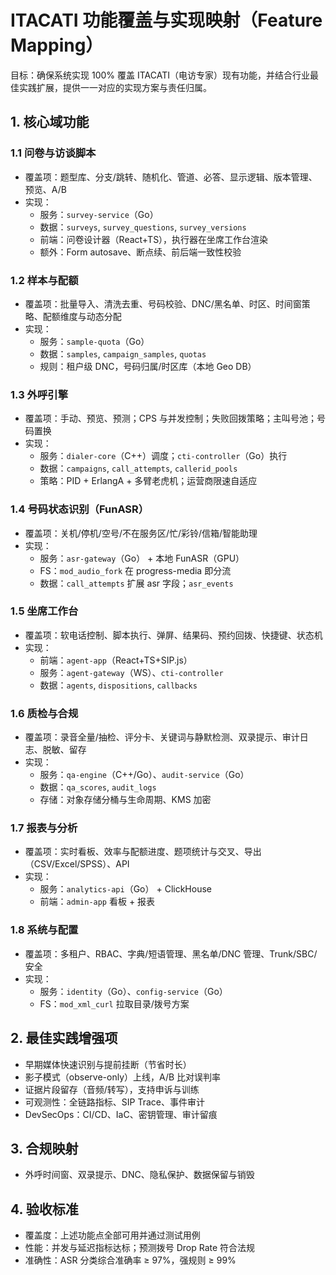 # ITACATI 功能覆盖与实现映射（Feature Mapping）

目标：确保系统实现 100% 覆盖 ITACATI（电访专家）现有功能，并结合行业最佳实践扩展，提供一一对应的实现方案与责任归属。

## 1. 核心域功能

### 1.1 问卷与访谈脚本
- 覆盖项：题型库、分支/跳转、随机化、管道、必答、显示逻辑、版本管理、预览、A/B
- 实现：
  - 服务：`survey-service`（Go）
  - 数据：`surveys`, `survey_questions`, `survey_versions`
  - 前端：问卷设计器（React+TS），执行器在坐席工作台渲染
  - 额外：Form autosave、断点续、前后端一致性校验

### 1.2 样本与配额
- 覆盖项：批量导入、清洗去重、号码校验、DNC/黑名单、时区、时间窗策略、配额维度与动态分配
- 实现：
  - 服务：`sample-quota`（Go）
  - 数据：`samples`, `campaign_samples`, `quotas`
  - 规则：租户级 DNC，号码归属/时区库（本地 Geo DB）

### 1.3 外呼引擎
- 覆盖项：手动、预览、预测；CPS 与并发控制；失败回拨策略；主叫号池；号码置换
- 实现：
  - 服务：`dialer-core`（C++）调度；`cti-controller`（Go）执行
  - 数据：`campaigns`, `call_attempts`, `callerid_pools`
  - 策略：PID + ErlangA + 多臂老虎机；运营商限速自适应

### 1.4 号码状态识别（FunASR）
- 覆盖项：关机/停机/空号/不在服务区/忙/彩铃/信箱/智能助理
- 实现：
  - 服务：`asr-gateway`（Go） + 本地 FunASR（GPU）
  - FS：`mod_audio_fork` 在 progress-media 即分流
  - 数据：`call_attempts` 扩展 asr 字段；`asr_events`

### 1.5 坐席工作台
- 覆盖项：软电话控制、脚本执行、弹屏、结果码、预约回拨、快捷键、状态机
- 实现：
  - 前端：`agent-app`（React+TS+SIP.js）
  - 服务：`agent-gateway`（WS）、`cti-controller`
  - 数据：`agents`, `dispositions`, `callbacks`

### 1.6 质检与合规
- 覆盖项：录音全量/抽检、评分卡、关键词与静默检测、双录提示、审计日志、脱敏、留存
- 实现：
  - 服务：`qa-engine`（C++/Go）、`audit-service`（Go）
  - 数据：`qa_scores`, `audit_logs`
  - 存储：对象存储分桶与生命周期、KMS 加密

### 1.7 报表与分析
- 覆盖项：实时看板、效率与配额进度、题项统计与交叉、导出（CSV/Excel/SPSS）、API
- 实现：
  - 服务：`analytics-api`（Go） + ClickHouse
  - 前端：`admin-app` 看板 + 报表

### 1.8 系统与配置
- 覆盖项：多租户、RBAC、字典/短语管理、黑名单/DNC 管理、Trunk/SBC/安全
- 实现：
  - 服务：`identity`（Go）、`config-service`（Go）
  - FS：`mod_xml_curl` 拉取目录/拨号方案

## 2. 最佳实践增强项
- 早期媒体快速识别与提前挂断（节省时长）
- 影子模式（observe-only）上线，A/B 比对误判率
- 证据片段留存（音频/转写），支持申诉与训练
- 可观测性：全链路指标、SIP Trace、事件审计
- DevSecOps：CI/CD、IaC、密钥管理、审计留痕

## 3. 合规映射
- 外呼时间窗、双录提示、DNC、隐私保护、数据保留与销毁

## 4. 验收标准
- 覆盖度：上述功能点全部可用并通过测试用例
- 性能：并发与延迟指标达标；预测拨号 Drop Rate 符合法规
- 准确性：ASR 分类综合准确率 ≥ 97%，强规则 ≥ 99%